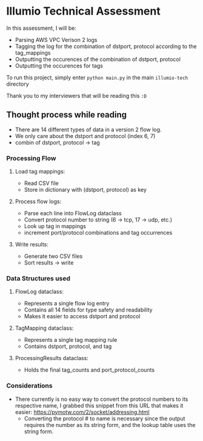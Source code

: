 # **Illumio Technical Assessment**

In this assessment, I will be:

* Parsing AWS VPC Verison 2 logs
* Tagging the log for the combination of dstport, protocol according to the tag_mappings
* Outputting the occurences of the combination of dstport, protocol
* Outputting the occurences for tags

To run this project, simply enter `python main.py` in the main `illumio-tech` directory

Thank you to my interviewers that will be reading this `:D`

## Thought process while reading

* There are 14 different types of data in a version 2 flow log.
* We only care about the dstport and protocol (index 6, 7)
* combin of dstport, protocol -> tag

### **Processing Flow**

1. Load tag mappings:
   * Read CSV file
   * Store in dictionary with (dstport, protocol) as key

2. Process flow logs:
   * Parse each line into FlowLog dataclass
   * Convert protocol number to string (6 -> tcp, 17 -> udp, etc.)
   * Look up tag in mappings
   * increment port/protocol combinations and tag occurrences

3. Write results:
   * Generate two CSV files
   * Sort results -> write

### Data Structures used

1. FlowLog dataclass:
   * Represents a single flow log entry
   * Contains all 14 fields for type safety and readability
   * Makes it easier to access dstport and protocol

2. TagMapping dataclass:
   * Represents a single tag mapping rule
   * Contains dstport, protocol, and tag

3. ProcessingResults dataclass:
   * Holds the final tag_counts and port_protocol_counts
  
### Considerations
  
* There currently is no easy way to convert the protocol numbers to its respective name,
      I grabbed this snippet from this URL that makes it easier: <https://pymotw.com/2/socket/addressing.html>
  * Converting the protocol # to name is necessary since the output requires the number as its string form, and the lookup table uses the string form.
